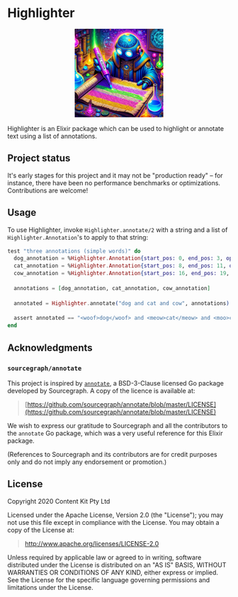 # Highlighter

<p align="center">
  <picture>
    <img alt="Robot alchemist highlighting text" src="https://github.com/content-kit/highlighter/blob/4b108ec69a35d976ebe2691d57e07f60487d5d87/assets/highlighter.png" width="200">
  </picture>
</p>

Highlighter is an Elixir package which can be used to highlight or
annotate text using a list of annotations.

## Project status

It's early stages for this project and it may not be "production ready"
– for instance, there have been no performance benchmarks or
optimizations. Contributions are welcome!

## Usage

To use Highlighter, invoke `Highlighter.annotate/2` with a string and a
list of `Highlighter.Annotation`'s to apply to that string:

```elixir
test "three annotations (simple words)" do
  dog_annotation = %Highlighter.Annotation{start_pos: 0, end_pos: 3, open: "<woof>", close: "</woof>"}
  cat_annotation = %Highlighter.Annotation{start_pos: 8, end_pos: 11, open: "<meow>", close: "</meow>"}
  cow_annotation = %Highlighter.Annotation{start_pos: 16, end_pos: 19, open: "<moo>", close: "</moo>"}

  annotations = [dog_annotation, cat_annotation, cow_annotation]

  annotated = Highlighter.annotate("dog and cat and cow", annotations)

  assert annotated == "<woof>dog</woof> and <meow>cat</meow> and <moo>cow</moo>"
end
```

## Acknowledgments

### `sourcegraph/annotate`

This project is inspired by
[`annotate`](https://github.com/sourcegraph/annotate), a BSD-3-Clause
licensed Go package developed by Sourcegraph. A copy of the licence is
available at:

> [https://github.com/sourcegraph/annotate/blob/master/LICENSE](https://github.com/sourcegraph/annotate/blob/master/LICENSE)

We wish to express our gratitude to Sourcegraph and all the contributors
to the `annotate` Go package, which was a very useful reference for this
Elixir package.

(References to Sourcegraph and its contributors are for credit purposes
only and do not imply any endorsement or promotion.)

## License

Copyright 2020 Content Kit Pty Ltd

Licensed under the Apache License, Version 2.0 (the "License"); you may
not use this file except in compliance with the License. You may obtain
a copy of the License at:

> <http://www.apache.org/licenses/LICENSE-2.0>

Unless required by applicable law or agreed to in writing, software
distributed under the License is distributed on an "AS IS" BASIS,
WITHOUT WARRANTIES OR CONDITIONS OF ANY KIND, either express or implied.
See the License for the specific language governing permissions and
limitations under the License.
